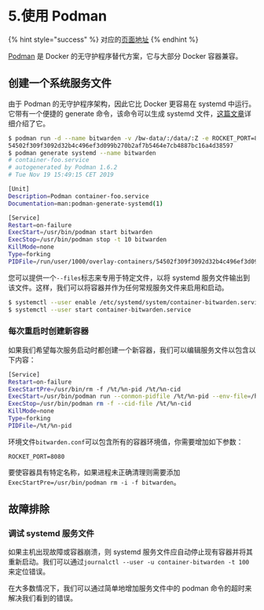 # 5.使用 Podman

{% hint style="success" %}
对应的[页面地址](https://github.com/dani-garcia/bitwarden_rs/wiki/Using-Podman)
{% endhint %}

[Podman](https://podman.io/) 是 Docker 的无守护程序替代方案，它与大部分 Docker 容器兼容。

## 创建一个系统服务文件

由于 Podman 的无守护程序架构，因此它比 Docker 更容易在 systemd 中运行。它带有一个便捷的 generate 命令，该命令可以生成 systemd 文件，[这篇文章](https://www.redhat.com/sysadmin/podman-shareable-systemd-services)详细介绍了它。

```bash
$ podman run -d --name bitwarden -v /bw-data/:/data/:Z -e ROCKET_PORT=8080 -p 8080:8080 bitwardenrs/server:latest
54502f309f3092d32b4c496ef3d099b270b2af7b5464e7cb4887bc16a4d38597
$ podman generate systemd --name bitwarden
# container-foo.service
# autogenerated by Podman 1.6.2
# Tue Nov 19 15:49:15 CET 2019

[Unit]
Description=Podman container-foo.service
Documentation=man:podman-generate-systemd(1)

[Service]
Restart=on-failure
ExecStart=/usr/bin/podman start bitwarden
ExecStop=/usr/bin/podman stop -t 10 bitwarden
KillMode=none
Type=forking
PIDFile=/run/user/1000/overlay-containers/54502f309f3092d32b4c496ef3d099b270b2af7b5464e7cb4887bc16a4d38597/userdata/conmon.pid
```

您可以提供一个`--files`标志来专用于特定文件，以将 systemd 服务文件输出到该文件。这样，我们可以将容器并作为任何常规服务文件来启用和启动。

```bash
$ systemctl --user enable /etc/systemd/system/container-bitwarden.service
$ systemctl --user start container-bitwarden.service
```

### 每次重启时创建新容器

如果我们希望每次服务启动时都创建一个新容器，我们可以编辑服务文件以包含以下内容：

```bash
[Service]
Restart=on-failure
ExecStartPre=/usr/bin/rm -f /%t/%n-pid /%t/%n-cid
ExecStart=/usr/bin/podman run --conmon-pidfile /%t/%n-pid --env-file=/home/spytec/Bitwarden/bitwarden.conf -d -p 8080:8080 -v /home/spytec/Bitwarden/bw-data:/data/:Z bitwardenrs/server:latest
ExecStop=/usr/bin/podman rm -f --cid-file /%t/%n-cid
KillMode=none
Type=forking
PIDFile=/%t/%n-pid
```

环境文件`bitwarden.conf`可以包含所有的容器环境值，你需要增加如下参数：

```text
ROCKET_PORT=8080
```

要使容器具有特定名称，如果进程未正确清理则需要添加`ExecStartPre=/usr/bin/podman rm -i -f bitwarden`。

## 故障排除

### 调试 systemd 服务文件

如果主机出现故障或容器崩溃，则 systemd 服务文件应自动停止现有容器并将其重新启动。我们可以通过`journalctl --user -u container-bitwarden -t 100`来定位错误。

在大多数情况下，我们可以通过简单地增加服务文件中的 podman 命令的超时来解决我们看到的错误。

